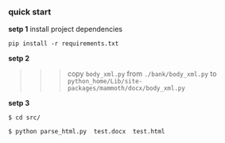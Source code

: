 ### quick start

**setp 1** install project dependencies

```
pip install -r requirements.txt

```

**setp 2**

>>> copy `body_xml.py` from `./bank/body_xml.py` to `python_home/Lib/site-packages/mammoth/docx/body_xml.py`


**setp 3**

```
$ cd src/

$ python parse_html.py  test.docx  test.html
```
